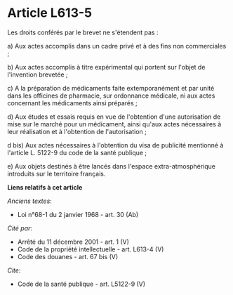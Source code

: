 # Article L613-5

Les droits conférés par le brevet ne s'étendent pas : 

a) Aux actes accomplis dans un cadre privé et à des fins non commerciales ; 

b) Aux actes accomplis à titre expérimental qui portent sur l'objet de l'invention brevetée ; 

c) A la préparation de médicaments faite extemporanément et par unité dans les officines de pharmacie, sur ordonnance
médicale, ni aux actes concernant les médicaments ainsi préparés ; 

d) Aux études et essais requis en vue de l'obtention d'une autorisation de mise sur le marché pour un médicament, ainsi
qu'aux actes nécessaires à leur réalisation et à l'obtention de l'autorisation ; 

d bis) Aux actes nécessaires à l'obtention du visa de publicité mentionné à l'article L. 5122-9 du code de la santé
publique ; 

e) Aux objets destinés à être lancés dans l'espace extra-atmosphérique introduits sur le territoire français.

**Liens relatifs à cet article**

_Anciens textes_:

  - Loi n°68-1 du 2 janvier 1968 - art. 30 (Ab)

_Cité par_:

  - Arrêté du 11 décembre 2001 - art. 1 (V)
  - Code de la propriété intellectuelle - art. L613-4 (V)
  - Code des douanes - art. 67 bis (V)

_Cite_:

  - Code de la santé publique - art. L5122-9 (V)
